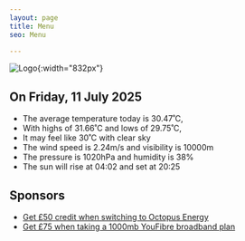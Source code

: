 ```yaml
---
layout: page
title: Menu
seo: Menu

---
```


![Logo](/images/logo.jpg){:width="832px"}

<!-- weather_marker starts -->
## On Friday, 11 July 2025

- The average temperature today is 30.47˚C,
- With highs of 31.66˚C and lows of 29.75˚C,
- It may feel like 30˚C with clear sky
- The wind speed is 2.24m/s and visibility is 10000m
- The pressure is 1020hPa and humidity is 38%
- The sun will rise at 04:02 and set at 20:25

<!-- weather_marker ends -->

## Sponsors

- [Get £50 credit when switching to Octopus Energy](https://bit.ly/3oD1nnS)
- [Get £75 when taking a 1000mb YouFibre broadband plan](https://aklam.io/91zWhU?)

